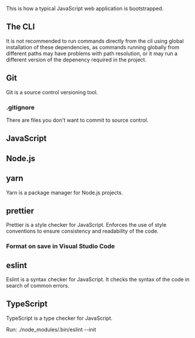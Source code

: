 This is how a typical JavaScript web application is bootstrapped.

## The CLI

It is not recommended to run commands directly from the cli using global installation of these dependencies, as commands running globally from different paths may have problems with path resolution, or it may run a different version of the depenency required in the project.

## Git

Git is a source control versioning tool.

### .gitignore

There are files you don't want to commit to source control.

## JavaScript

## Node.js

## yarn

Yarn is a package manager for Node.js projects.

## prettier

Prettier is a style checker for JavaScript. Enforces the use of style conventions to ensure consistency and readability of the code.

### Format on save in Visual Studio Code

## eslint

Eslint is a syntax checker for JavaScript. It checks the syntax of the code in search of common errors.

## TypeScript

TypeScript is a type checker for JavaScript.

Run:
./node_modules/.bin/eslint --init
